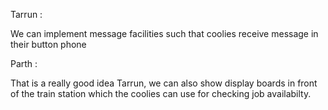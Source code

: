 
Tarrun :

We can implement message facilities such that coolies receive message in their button phone 

Parth :

That is a really good idea Tarrun, we can also show display boards in front of the train station which the coolies can use for checking job availabilty.
